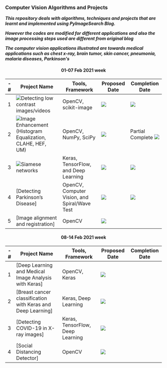 ### Computer Vision Algorithms and Projects

***This repository deals with algorithms, techniques and projects that are learnt and implemented using PyImageSearch Blog.***

***However the codes are modified for different applications and also the image processing steps used are different from original blog***

***The computer vision applications illustrated are towards medical applications such as chest x-ray, brain tumor, skin cancer, pneumonia, malaria diseases, Parkinson's***

<h4 align='center'> 01-07 Feb 2021 week </h4>

-# | Project Name  | Tools, Framework | Proposed Date | Completion Date
| ------------- | ------------- | ------------- | -------------- | ------------- | 
| 1 | ![Detecting low contrast images/videos](https://github.com/worklifesg/Computer-Vision-Algorithms-and-Projects/tree/main/1-Detecting%20Low%20Contrast%20Images) | OpenCV, scikit-image | ![](https://img.shields.io/badge/2021-02/Feb-green)  | ![](https://img.shields.io/badge/2021-02/Feb-orange)|
| 2 | ![Image Enhancement (Histogram Equalization, CLAHE, HEF, UM)](https://github.com/worklifesg/Computer-Vision-Algorithms-and-Projects/tree/main/2-Image%20Enhancement%20using%20Histogram%20Equalization) | OpenCV, NumPy, SciPy | ![](https://img.shields.io/badge/2021-03/Feb-green)  | Partial Complete ![](https://img.shields.io/badge/2021-03/Feb-orange) |
| 3 | ![Siamese networks](https://github.com/worklifesg/Computer-Vision-Algorithms-and-Projects/tree/main/3-Siamese%20Networks) | Keras, TensorFlow, and Deep Learning | ![](https://img.shields.io/badge/2021-04/05/Feb-green)  | ![](https://img.shields.io/badge/2021-05/Feb-orange) |
| 4 | [Detecting Parkinson’s Disease] | OpenCV, Computer Vision, and Spiral/Wave Test | ![](https://img.shields.io/badge/2021-06/Feb-green)  | ![](https://img.shields.io/badge/2021-06/Feb-orange) |
| 5 | [Image alignment and registration] | OpenCV | ![](https://img.shields.io/badge/2021-07/Feb-green)  |  |

<h4 align='center'> 08-14 Feb 2021 week </h4>

-# | Project Name  | Tools, Framework | Proposed Date | Completion Date
| ------------- | ------------- | ------------- | -------------- | ------------- | 
| 1 | [Deep Learning and Medical Image Analysis with Keras] | OpenCV, Keras | ![](https://img.shields.io/badge/2021-08/09/Feb-green)  |  |
| 2 | [Breast cancer classification with Keras and Deep Learning] | Keras, Deep Learning | ![](https://img.shields.io/badge/2021-10/11/Feb-green)  |  |
| 3 | [Detecting COVID-19 in X-ray images] | Keras, TensorFlow, Deep Learning | ![](https://img.shields.io/badge/2021-12/13/Feb-green)  |  |
| 4 | [Social Distancing Detector] | OpenCV | ![](https://img.shields.io/badge/2021-14/Feb-green)  |  |

